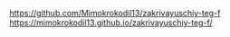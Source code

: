 https://github.com/Mimokrokodil13/zakrivayuschiy-teg-f
https://mimokrokodil13.github.io/zakrivayuschiy-teg-f/